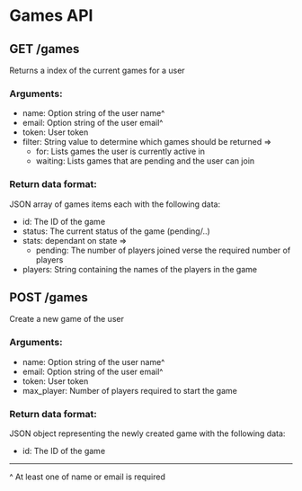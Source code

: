 # Games API

## GET /games

Returns a index of the current games for a user

### Arguments:

* name: Option string of the user name^
* email: Option string of the user email^
* token: User token
* filter: String value to determine which games should be returned =>
  * for: Lists games the user is currently active in
  * waiting: Lists games that are pending and the user can join

### Return data format:

JSON array of games items each with the following data:

* id: The ID of the game
* status: The current status of the game (pending/..)
* stats: dependant on state =>
  * pending: The number of players joined verse the required number of players
* players: String containing the names of the players in the game

## POST /games

Create a new game of the user

### Arguments:

* name: Option string of the user name^
* email: Option string of the user email^
* token: User token
* max_player: Number of players required to start the game

### Return data format:

JSON object representing the newly created game with the following data:

* id: The ID of the game

--------

^ At least one of name or email is required
